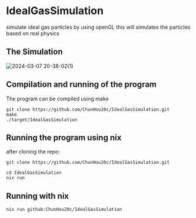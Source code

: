 # IdealGasSimulation
simulate ideal gas particles by using openGL
this will simulates the particles based on real physics

## The Simulation
![2024-03-07 20-38-02(1)](https://github.com/ChunHou20c/IdealGasSimulation/assets/93393878/cc937926-2fe8-4beb-a188-39e2a6307e28)


## Compilation and running of the program
The program can be compiled using make
```
git clone https://github.com/ChunHou20c/IdealGasSimulation.git
make
./target/IdealGasSimulation
```

## Running the program using nix
after cloning the repo:
```
git clone https://github.com/ChunHou20c/IdealGasSimulation.git

cd IdealGasSimulation
nix run
```

## Running with nix
```
nix run github:ChunHou20c/IdealGasSimulation
```

